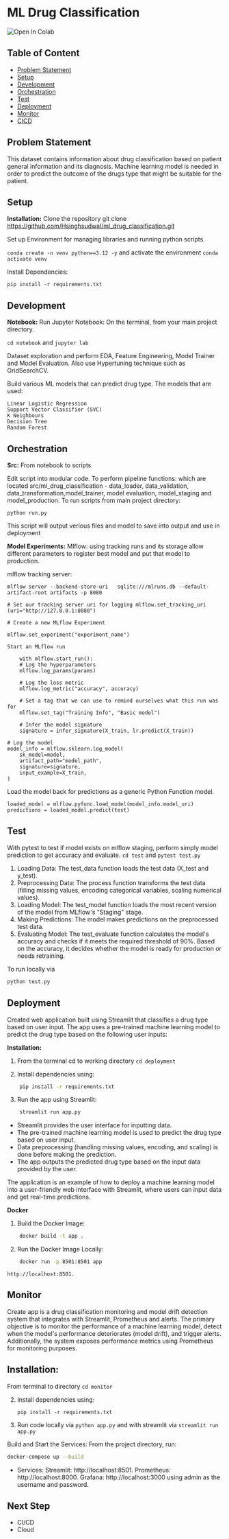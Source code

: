 # ML Drug Classification

![Open In Colab](https://colab.research.google.com/assets/colab-badge.svg)
## Table of Content
- [Problem Statement](#problem-statement)
- [Setup](#setup)
- [Development](#development)
- [Orchestration](#orchestration)
- [Test](#test)
- [Deployment](#deployment)
- [Monitor](#monitor)
- [CICD](#cicd)

## Problem Statement
This dataset contains information about drug classification based on patient general information and its diagnosis. Machine learning model is needed in order to predict the outcome of the drugs type that might be suitable for the patient.

## Setup
**Installation:** Clone the repository git clone https://github.com/Hsinghsudwal/ml_drug_classification.git

Set up Environment for managing libraries and running python scripts.

`conda create -n venv python==3.12 -y` and activate the environment `conda activate venv`

Install Dependencies:
 
`pip install -r requirements.txt`

## Development
**Notebook:**
Run Jupyter Notebook: On the terminal, from your main project directory.

   `cd notebook` and `jupyter lab`

Dataset exploration and perform EDA, Feature Engineering, Model Trainer and Model Evaluation. Also use Hypertuning technique such as GridSearchCV.

Build various ML models that can predict drug type. The  models that are used:

    Linear Logistic Regression
    Support Vector Classifier (SVC)
    K Neighbours
    Decision Tree
    Random Forest

## Orchestration

**Src:** From notebook to scripts

Edit script into modular code. To perform pipeline functions: which are located src/ml_drug_classification - data_loader, data_validation, data_transformation,model_trainer, model evaluation, model_staging and model_production. To run scripts from main project directory:

`python run.py`

This script will output verious files and model to save into output and use in deployment

**Model Experiments:**
Mlflow: using tracking runs and its storage allow different parameters to register best model and put that model to production.

mlflow tracking server:

    mlflow server --backend-store-uri   sqlite:///mlruns.db --default-artifact-root artifacts -p 8080

    # Set our tracking server uri for logging mlflow.set_tracking_uri (uri="http://127.0.0.1:8080")

    # Create a new MLflow Experiment 
    
    mlflow.set_experiment("experiment_name")

    Start an MLflow run

        with mlflow.start_run():
        # Log the hyperparameters
        mlflow.log_params(params)

        # Log the loss metric
        mlflow.log_metric("accuracy", accuracy)

        # Set a tag that we can use to remind ourselves what this run was for
        mlflow.set_tag("Training Info", "Basic model")

        # Infer the model signature
        signature = infer_signature(X_train, lr.predict(X_train))

    # Log the model
    model_info = mlflow.sklearn.log_model(
        sk_model=model,
        artifact_path="model_path",
        signature=signature,
        input_example=X_train,
    )
Load the model back for predictions as a generic Python Function model.

    loaded_model = mlflow.pyfunc.load_model(model_info.model_uri)
    predictions = loaded_model.predict(test)

## Test

With pytest to test if model exists on mlflow staging, perform simply model prediction to get accuracy and evaluate.
`cd test` and  `pytest test.py`

1. Loading Data: The test_data function loads the test data (X_test and y_test).
2. Preprocessing Data: The process function transforms the test data (filling missing values, encoding categorical variables, scaling numerical values).
3. Loading Model: The test_model function loads the most recent version of the model from MLflow's "Staging" stage.
4. Making Predictions: The model makes predictions on the preprocessed test data.
5. Evaluating Model: The test_evaluate function calculates the model's accuracy and checks if it meets the required threshold of 90%. Based on the accuracy, it decides whether the model is ready for production or needs retraining.

To run locally via 

```bash
python test.py
```

## Deployment
Created web application built using Streamlit that classifies a drug type based on user input. The app uses a pre-trained machine learning model to predict the drug type based on the following user inputs:

**Installation:**
1. From the terminal cd to working directory 
`cd deployment`

2. Install dependencies using:
```bash
    pip install -r requirements.txt
```
3. Run the app using Streamlit:
```bash
    streamlit run app.py
```

* Streamlit provides the user interface for inputting data.
* The pre-trained machine learning model is used to predict the drug type based on user input.
* Data preprocessing (handling missing values, encoding, and scaling) is done before making the prediction.
* The app outputs the predicted drug type based on the input data provided by the user.

The application is an example of how to deploy a machine learning model into a user-friendly web interface with Streamlit, where users can input data and get real-time predictions.

**Docker**
1. Build the Docker Image:

```bash
    docker build -t app .
```

2. Run the Docker Image Locally:

```bash
    docker run -p 8501:8501 app
```
`http://localhost:8501.`

## Monitor

Create app is a drug classification monitoring and model drift detection system that integrates with Streamlit, Prometheus and alerts. The primary objective is to monitor the performance of a machine learning model, detect when the model's performance deteriorates (model drift), and trigger alerts. Additionally, the system exposes performance metrics using Prometheus for monitoring purposes.

## Installation:

From terminal to directory
    `cd monitor`

2. Install dependencies using:

    `pip install -r requirements.txt`

3. Run code locally via `python app.py` and with streamlit via  `streamlit run app.py`

Build and Start the Services: From the project directory, run:

```bash
docker-compose up --build
```


* Services:
    Streamlit: http://localhost:8501.
    Prometheus: http://localhost:8000.
    Grafana: http://localhost:3000 using admin as the username and password.

## Next Step
* CI/CD
* Cloud



